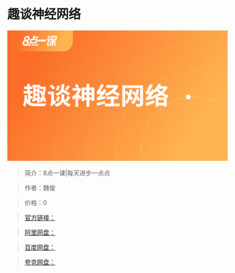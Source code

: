 # 趣谈神经网络

![img](../../assets/Cgp9HWF3cKuAIxDUAACppjYNxMs191.png)

> 简介：8点一课|每天进步一点点

> 作者：魏俊

> 价格：0

> [官方链接：]()

> [阿里网盘：]()

> [百度网盘：]()

> [夸克网盘：]()
